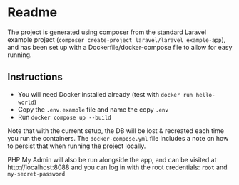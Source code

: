 # Readme

The project is generated using composer from the standard Laravel example project (`composer create-project laravel/laravel example-app`), and has been set up with a Dockerfile/docker-compose file to allow for easy running.

## Instructions
* You will need Docker installed already (test with `docker run hello-world`)
* Copy the `.env.example` file and name the copy `.env`
* Run `docker compose up --build`

Note that with the current setup, the DB will be lost & recreated each time you run the containers. The `docker-compose.yml` file includes a note on how to persist that when running the project locally.

PHP My Admin will also be run alongside the app, and can be visited at http://localhost:8088 and you can log in with the root credentials: `root` and `my-secret-password`